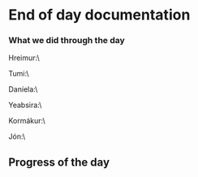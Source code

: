 # End of day documentation

### What we did through the day 
Hreimur:\

Tumi:\


Daníela:\


Yeabsira:\

Kormákur:\


Jón:\


## Progress of the day
